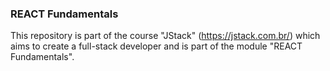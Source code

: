 ### REACT Fundamentals ###
This repository is part of the course "JStack" (https://jstack.com.br/) which aims to create a full-stack developer and is part of the module "REACT Fundamentals".

